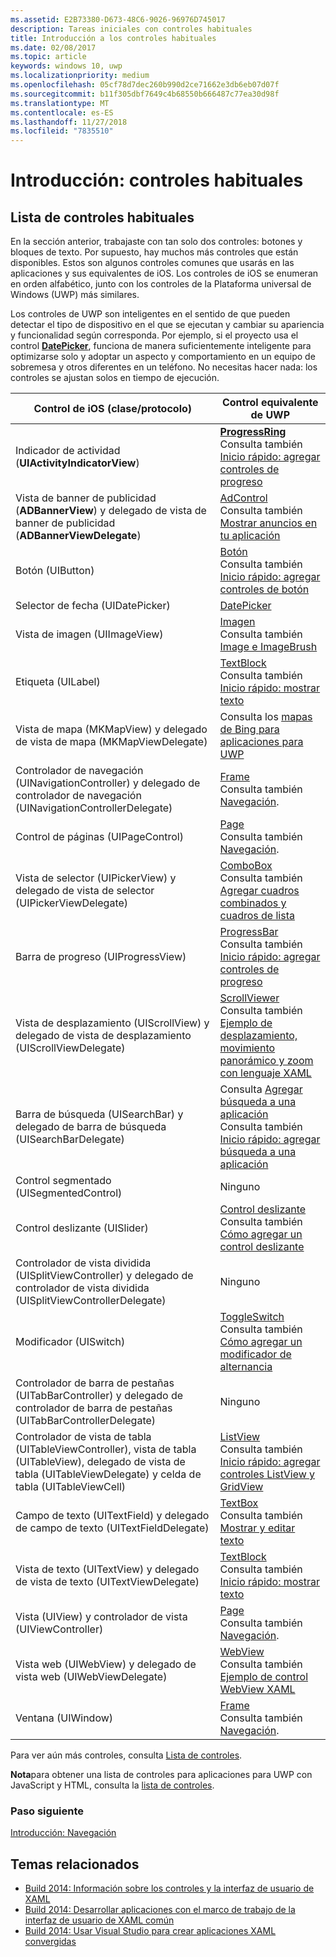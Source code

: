 ```yaml
---
ms.assetid: E2B73380-D673-48C6-9026-96976D745017
description: Tareas iniciales con controles habituales
title: Introducción a los controles habituales
ms.date: 02/08/2017
ms.topic: article
keywords: windows 10, uwp
ms.localizationpriority: medium
ms.openlocfilehash: 05cf78d7dec260b990d2ce71662e3db6eb07d07f
ms.sourcegitcommit: b11f305dbf7649c4b68550b666487c77ea30d98f
ms.translationtype: MT
ms.contentlocale: es-ES
ms.lasthandoff: 11/27/2018
ms.locfileid: "7835510"
---
```

# <a name="getting-started-common-controls"></a>Introducción: controles habituales


## <a name="common-controls-list"></a>Lista de controles habituales

En la sección anterior, trabajaste con tan solo dos controles: botones y bloques de texto. Por supuesto, hay muchos más controles que están disponibles. Estos son algunos controles comunes que usarás en las aplicaciones y sus equivalentes de iOS. Los controles de iOS se enumeran en orden alfabético, junto con los controles de la Plataforma universal de Windows (UWP) más similares.

Los controles de UWP son inteligentes en el sentido de que pueden detectar el tipo de dispositivo en el que se ejecutan y cambiar su apariencia y funcionalidad según corresponda. Por ejemplo, si el proyecto usa el control [**DatePicker**](https://msdn.microsoft.com/library/windows/apps/br211681), funciona de manera suficientemente inteligente para optimizarse solo y adoptar un aspecto y comportamiento en un equipo de sobremesa y otros diferentes en un teléfono. No necesitas hacer nada: los controles se ajustan solos en tiempo de ejecución.

| Control de iOS (clase/protocolo) | Control equivalente de UWP |
|------------------------------|--------------------------------------|
| Indicador de actividad (**UIActivityIndicatorView**) | [**ProgressRing**](https://msdn.microsoft.com/library/windows/apps/br227538) <br/> Consulta también [Inicio rápido: agregar controles de progreso](https://msdn.microsoft.com/library/windows/apps/xaml/hh780651) |
| Vista de banner de publicidad (**ADBannerView**) y delegado de vista de banner de publicidad (**ADBannerViewDelegate**) | [AdControl](https://msdn.microsoft.com/library/windows/apps/microsoft.advertising.winrt.ui.adcontrol.aspx) <br/> Consulta también [Mostrar anuncios en tu aplicación](../monetize/display-ads-in-your-app.md) |
| Botón (UIButton) | [Botón](https://msdn.microsoft.com/library/windows/apps/br209265) <br/> Consulta también [Inicio rápido: agregar controles de botón](https://msdn.microsoft.com/library/windows/apps/xaml/jj153346) |
| Selector de fecha (UIDatePicker) | [DatePicker](https://msdn.microsoft.com/library/windows/apps/br211681) |
| Vista de imagen (UIImageView) | [Imagen](https://msdn.microsoft.com/library/windows/apps/br242752) <br/> Consulta también [Image e ImageBrush](https://msdn.microsoft.com/library/windows/apps/mt280382) |
| Etiqueta (UILabel) | [TextBlock](https://msdn.microsoft.com/library/windows/apps/br209652) <br/> Consulta también [Inicio rápido: mostrar texto](https://msdn.microsoft.com/library/windows/apps/xaml/hh700392) |
| Vista de mapa (MKMapView) y delegado de vista de mapa (MKMapViewDelegate) | Consulta los [mapas de Bing para aplicaciones para UWP](http://go.microsoft.com/fwlink/p/?LinkId=263496) |
| Controlador de navegación (UINavigationController) y delegado de controlador de navegación (UINavigationControllerDelegate) | [Frame](https://msdn.microsoft.com/library/windows/apps/br242682) <br/> Consulta también [Navegación](https://msdn.microsoft.com/library/windows/apps/mt187344). |
| Control de páginas (UIPageControl) | [Page](https://msdn.microsoft.com/library/windows/apps/br227503) <br/> Consulta también [Navegación](https://msdn.microsoft.com/library/windows/apps/mt187344). |
| Vista de selector (UIPickerView) y delegado de vista de selector (UIPickerViewDelegate) | [ComboBox](https://msdn.microsoft.com/library/windows/apps/br209348) <br/> Consulta también [Agregar cuadros combinados y cuadros de lista](https://msdn.microsoft.com/library/windows/apps/xaml/hh780616) |
| Barra de progreso (UIProgressView) | [ProgressBar](https://msdn.microsoft.com/library/windows/apps/br227529) <br/> Consulta también [Inicio rápido: agregar controles de progreso](https://msdn.microsoft.com/library/windows/apps/xaml/hh780651) |
| Vista de desplazamiento (UIScrollView) y delegado de vista de desplazamiento (UIScrollViewDelegate) | [ScrollViewer](https://msdn.microsoft.com/library/windows/apps/br209527) <br/>  Consulta también [Ejemplo de desplazamiento, movimiento panorámico y zoom con lenguaje XAML](http://go.microsoft.com/fwlink/p/?LinkId=238577) |
| Barra de búsqueda (UISearchBar) y delegado de barra de búsqueda (UISearchBarDelegate) | Consulta [Agregar búsqueda a una aplicación](https://msdn.microsoft.com/library/windows/apps/xaml/jj130767) <br/>  Consulta también [Inicio rápido: agregar búsqueda a una aplicación](https://msdn.microsoft.com/library/windows/apps/xaml/hh868180) |
| Control segmentado (UISegmentedControl) | Ninguno |
| Control deslizante (UISlider) | [Control deslizante](https://msdn.microsoft.com/library/windows/apps/br209614) <br/>  Consulta también [Cómo agregar un control deslizante](https://msdn.microsoft.com/library/windows/apps/xaml/hh868197) |
| Controlador de vista dividida (UISplitViewController) y delegado de controlador de vista dividida (UISplitViewControllerDelegate) | Ninguno |
| Modificador (UISwitch) | [ToggleSwitch](https://msdn.microsoft.com/library/windows/apps/br209712) <br/>  Consulta también [Cómo agregar un modificador de alternancia](https://msdn.microsoft.com/library/windows/apps/xaml/hh868198) |
| Controlador de barra de pestañas (UITabBarController) y delegado de controlador de barra de pestañas (UITabBarControllerDelegate) | Ninguno |
| Controlador de vista de tabla (UITableViewController), vista de tabla (UITableView), delegado de vista de tabla (UITableViewDelegate) y celda de tabla (UITableViewCell) | [ListView](https://msdn.microsoft.com/library/windows/apps/br242878) <br/>  Consulta también [Inicio rápido: agregar controles ListView y GridView](https://msdn.microsoft.com/library/windows/apps/xaml/hh780650) |
| Campo de texto (UITextField) y delegado de campo de texto (UITextFieldDelegate) | [TextBox](https://msdn.microsoft.com/library/windows/apps/br209683) <br/>  Consulta también [Mostrar y editar texto](https://msdn.microsoft.com/library/windows/apps/mt280218) |
| Vista de texto (UITextView) y delegado de vista de texto (UITextViewDelegate) | [TextBlock](https://msdn.microsoft.com/library/windows/apps/br209652) <br/>  Consulta también [Inicio rápido: mostrar texto](https://msdn.microsoft.com/library/windows/apps/xaml/hh700392) |
| Vista (UIView) y controlador de vista (UIViewController) | [Page](https://msdn.microsoft.com/library/windows/apps/br227503) <br/>  Consulta también [Navegación](https://msdn.microsoft.com/library/windows/apps/mt187344). |
| Vista web (UIWebView) y delegado de vista web (UIWebViewDelegate) | [WebView](https://msdn.microsoft.com/library/windows/apps/br227702) <br/>  Consulta también [Ejemplo de control WebView XAML](http://go.microsoft.com/fwlink/p/?LinkId=238582) |
| Ventana (UIWindow) | [Frame](https://msdn.microsoft.com/library/windows/apps/br242682) <br/>  Consulta también [Navegación](https://msdn.microsoft.com/library/windows/apps/mt187344). |

Para ver aún más controles, consulta [Lista de controles](https://msdn.microsoft.com/library/windows/apps/mt185406).

**Nota**para obtener una lista de controles para aplicaciones para UWP con JavaScript y HTML, consulta la [lista de controles](https://msdn.microsoft.com/library/windows/apps/hh465453).

### <a name="next-step"></a>Paso siguiente

[Introducción: Navegación](getting-started-navigation.md)

## <a name="related-topics"></a>Temas relacionados

* [Build 2014: Información sobre los controles y la interfaz de usuario de XAML](http://go.microsoft.com/fwlink/p/?LinkID=397897)
* [Build 2014: Desarrollar aplicaciones con el marco de trabajo de la interfaz de usuario de XAML común](http://go.microsoft.com/fwlink/p/?LinkID=397898)
* [Build 2014: Usar Visual Studio para crear aplicaciones XAML convergidas](http://go.microsoft.com/fwlink/p/?LinkID=397876)

